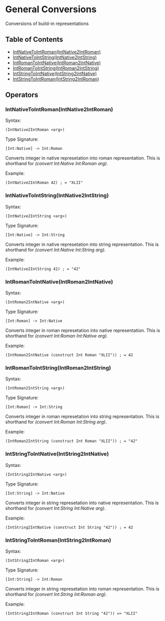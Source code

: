 # General Conversions
Conversions of build-in representations

## Table of Contents
* [IntNativeToIntRoman(IntNative2IntRoman)](#velka.core.abstraction.ConversionOperators$1)
* [IntNativeToIntString(IntNative2IntString)](#velka.core.abstraction.ConversionOperators$2)
* [IntRomanToIntNative(IntRoman2IntNative)](#velka.core.abstraction.ConversionOperators$3)
* [IntRomanToIntString(IntRoman2IntString)](#velka.core.abstraction.ConversionOperators$4)
* [IntStringToIntNative(IntString2IntNative)](#velka.core.abstraction.ConversionOperators$5)
* [IntStringToIntRoman(IntString2IntRoman)](#velka.core.abstraction.ConversionOperators$6)



## Operators
### <a name="velka.core.abstraction.ConversionOperators$1"> IntNativeToIntRoman(IntNative2IntRoman)</a>
Syntax:

~~~
(IntNative2IntRoman <arg>)
~~~

Type Signature:

~~~
[Int:Native] -> Int:Roman
~~~

Converts integer in native represetation into roman representation. This is shorthand for _(convert Int:Native Int:Roman arg)_.

Example:

~~~
(IntNative2IntRoman 42) ; = "XLII"
~~~
### <a name="velka.core.abstraction.ConversionOperators$2"> IntNativeToIntString(IntNative2IntString)</a>
Syntax:

~~~
(IntNative2IntString <arg>)
~~~

Type Signature:

~~~
[Int:Native] -> Int:String
~~~

Converts integer in native represetation into string representation. This is shorthand for _(convert Int:Native Int:String arg)_.

Example:

~~~
(IntNative2IntString 42) ; = "42"
~~~
### <a name="velka.core.abstraction.ConversionOperators$3"> IntRomanToIntNative(IntRoman2IntNative)</a>
Syntax:

~~~
(IntRoman2IntNative <arg>)
~~~

Type Signature:

~~~
[Int:Roman] -> Int:Native
~~~

Converts integer in roman represetation into native representation. This is shorthand for _(convert Int:Roman Int:Native arg)_.

Example:

~~~
(IntRoman2IntNative (construct Int Roman "XLII")) ; = 42
~~~
### <a name="velka.core.abstraction.ConversionOperators$4"> IntRomanToIntString(IntRoman2IntString)</a>
Syntax:

~~~
(IntRoman2IntString <arg>)
~~~

Type Signature:

~~~
[Int:Roman] -> Int:String
~~~

Converts integer in roman represetation into string representation. This is shorthand for _(convert Int:Roman Int:String arg)_.

Example:

~~~
(IntRoman2IntString (construct Int Roman "XLII")) ; = "42"
~~~
### <a name="velka.core.abstraction.ConversionOperators$5"> IntStringToIntNative(IntString2IntNative)</a>
Syntax:

~~~
(IntString2IntNative <arg>)
~~~

Type Signature:

~~~
[Int:String] -> Int:Native
~~~

Converts integer in string represetation into native representation. This is shorthand for _(convert Int:String Int:Native arg)_.

Example:

~~~
(IntString2IntNative (construct Int String "42")) ; = 42
~~~
### <a name="velka.core.abstraction.ConversionOperators$6"> IntStringToIntRoman(IntString2IntRoman)</a>
Syntax:

~~~
(IntString2IntRoman <arg>)
~~~

Type Signature:

~~~
[Int:String] -> Int:Roman
~~~

Converts integer in string represetation into roman representation. This is shorthand for _(convert Int:String Int:Roman arg)_.

Example:

~~~
(IntString2IntRoman (construct Int String "42")) => "XLII"
~~~